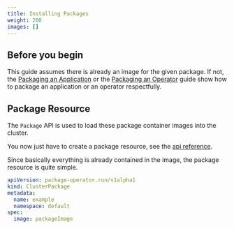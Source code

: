 ```yaml
---
title: Installing Packages
weight: 200
images: []
---
```


## Before you begin
This guide assumes there is already an image for the given package. If not, the
[Packaging an Application](packaging-an-application.md) or the
[Packaging an Operator](packaging-an-operator.md) guide show how to package an application or an operator
respectfully.

## Package Resource
The `Package` API is used to load these package container images into the cluster.

You now just have to create a package resource, see the
[api reference](/content/en/docs/getting_started/api-reference.md#package).

Since basically everything is already contained in the image, the package resource is
quite simple.

```yaml
apiVersion: package-operator.run/v1alpha1
kind: ClusterPackage
metadata:
  name: example
  namespace: default
spec:
  image: packageImage

```
